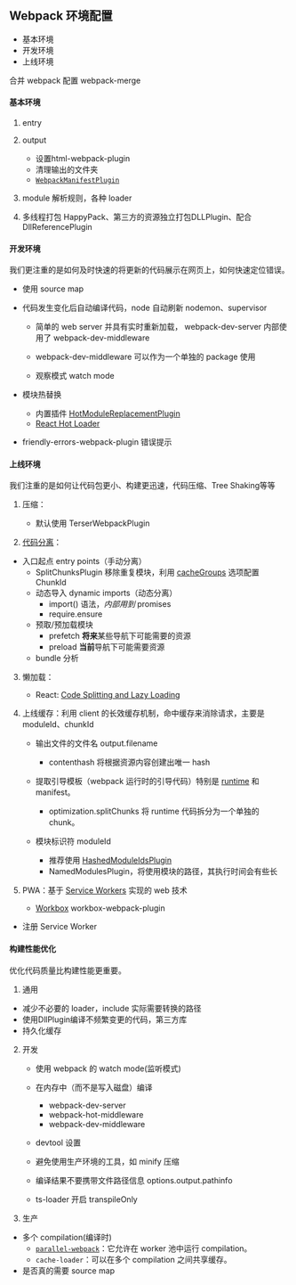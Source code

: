 ## Webpack 环境配置

* 基本环境
* 开发环境
* 上线环境

合并 webpack 配置 webpack-merge

#### 基本环境

1. entry
2. output 
	
	* 设置html-webpack-plugin
	* 清理输出的文件夹
	* [`WebpackManifestPlugin`](https://github.com/danethurber/webpack-manifest-plugin) 
3. module 解析规则，各种 loader
4. 多线程打包 HappyPack、第三方的资源独立打包DLLPlugin、配合DllReferencePlugin

#### 开发环境

我们更注重的是如何及时快速的将更新的代码展示在网页上，如何快速定位错误。

* 使用 source map 
* 代码发生变化后自动编译代码，node 自动刷新 nodemon、supervisor

  * 简单的 web server 并具有实时重新加载， webpack-dev-server 内部使用了 webpack-dev-middleware
  
  * webpack-dev-middleware 可以作为一个单独的 package 使用
  
  * 观察模式 watch mode
* 模块热替换 
  * 内置插件 [HotModuleReplacementPlugin](https://webpack.docschina.org/plugins/hot-module-replacement-plugin/)
  * [React Hot Loader](https://github.com/gaearon/react-hot-loader)

* friendly-errors-webpack-plugin 错误提示

#### 上线环境

我们注重的是如何让代码包更小、构建更迅速，代码压缩、Tree Shaking等等

1. 压缩：

	- 默认使用 TerserWebpackPlugin
	
2. [代码分离](https://webpack.docschina.org/guides/code-splitting)：
* 入口起点 entry points（手动分离）
  * SplitChunksPlugin 移除重复模块，利用 [cacheGroups](https://webpack.docschina.org/plugins/split-chunks-plugin/#splitchunks-cachegroups) 选项配置ChunkId
  * 动态导入 dynamic imports（动态分离）
    * import() 语法，*内部用到* promises
    * require.ensure
  * 预取/预加载模块
    * prefetch **将来**某些导航下可能需要的资源
    * preload **当前**导航下可能需要资源
  * bundle 分析
  
3. 懒加载：
	
	* React: [Code Splitting and Lazy Loading](https://reacttraining.com/react-router/web/guides/code-splitting)
	
4. 上线缓存：利用 client 的长效缓存机制，命中缓存来消除请求，主要是 moduleId、chunkId

   * 输出文件的文件名 output.filename
   
     * contenthash 将根据资源内容创建出唯一 hash
   * 提取引导模板（webpack 运行时的引导代码）特别是 [runtime](https://webpack.docschina.org/concepts/manifest/) 和 manifest。
   
     *  optimization.splitChunks 将 runtime 代码拆分为一个单独的 chunk。
   * 模块标识符 moduleId
     * 推荐使用 [HashedModuleIdsPlugin](https://webpack.docschina.org/plugins/hashed-module-ids-plugin)
     * NamedModulesPlugin，将使用模块的路径，其执行时间会有些长

5. PWA：基于 [Service Workers](https://developers.google.com/web/fundamentals/primers/service-workers/) 实现的 web 技术

   * [Workbox](https://github.com/GoogleChrome/workbox) workbox-webpack-plugin
* 注册 Service Worker

#### 构建性能优化

优化代码质量比构建性能更重要。

1. 通用

  - 减少不必要的 loader，include 实际需要转换的路径
  - 使用DllPlugin编译不频繁变更的代码，第三方库
  - 持久化缓存
  
2. 开发

   * 使用 webpack 的 watch mode(监听模式)

   * 在内存中（而不是写入磁盘）编译

     * webpack-dev-server
     * webpack-hot-middleware
     * webpack-dev-middleware

   * devtool 设置

   * 避免使用生产环境的工具，如 minify 压缩
   
   * 编译结果不要携带文件路径信息 options.output.pathinfo
   
   * ts-loader 开启 transpileOnly

3. 生产

  * 多个 compilation(编译时)
    * [`parallel-webpack`](https://github.com/trivago/parallel-webpack)：它允许在 worker 池中运行 compilation。
    * `cache-loader`：可以在多个 compilation 之间共享缓存。
  * 是否真的需要 source map

